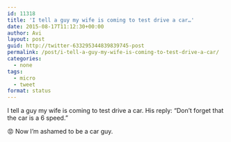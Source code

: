 ```yaml
---
id: 11318
title: 'I tell a guy my wife is coming to test drive a car…'
date: 2015-08-17T11:12:30+00:00
author: Avi
layout: post
guid: http://twitter-633295344839839745-post
permalink: /post/i-tell-a-guy-my-wife-is-coming-to-test-drive-a-car/
categories:
  - none
tags:
  - micro
  - tweet
format: status
---
```

I tell a guy my wife is coming to test drive a car. His reply: “Don&#8217;t forget that the car is a 6 speed.”

😡 Now I’m ashamed to be a car guy.